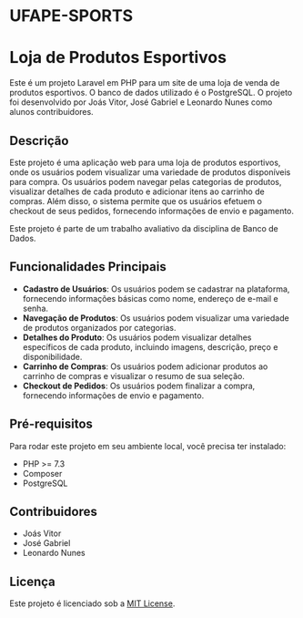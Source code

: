# UFAPE-SPORTS 
# Loja de Produtos Esportivos

Este é um projeto Laravel em PHP para um site de uma loja de venda de produtos esportivos. O banco de dados utilizado é o PostgreSQL. O projeto foi desenvolvido por Joás Vitor, José Gabriel e Leonardo Nunes como alunos contribuidores.

## Descrição

Este projeto é uma aplicação web para uma loja de produtos esportivos, onde os usuários podem visualizar uma variedade de produtos disponíveis para compra. Os usuários podem navegar pelas categorias de produtos, visualizar detalhes de cada produto e adicionar itens ao carrinho de compras. Além disso, o sistema permite que os usuários efetuem o checkout de seus pedidos, fornecendo informações de envio e pagamento.

Este projeto é parte de um trabalho avaliativo da disciplina de Banco de Dados.

## Funcionalidades Principais

- **Cadastro de Usuários**: Os usuários podem se cadastrar na plataforma, fornecendo informações básicas como nome, endereço de e-mail e senha.
- **Navegação de Produtos**: Os usuários podem visualizar uma variedade de produtos organizados por categorias.
- **Detalhes do Produto**: Os usuários podem visualizar detalhes específicos de cada produto, incluindo imagens, descrição, preço e disponibilidade.
- **Carrinho de Compras**: Os usuários podem adicionar produtos ao carrinho de compras e visualizar o resumo de sua seleção.
- **Checkout de Pedidos**: Os usuários podem finalizar a compra, fornecendo informações de envio e pagamento.

## Pré-requisitos

Para rodar este projeto em seu ambiente local, você precisa ter instalado:

- PHP >= 7.3
- Composer
- PostgreSQL

## Contribuidores

- Joás Vitor
- José Gabriel
- Leonardo Nunes

## Licença

Este projeto é licenciado sob a [MIT License](LICENSE).



